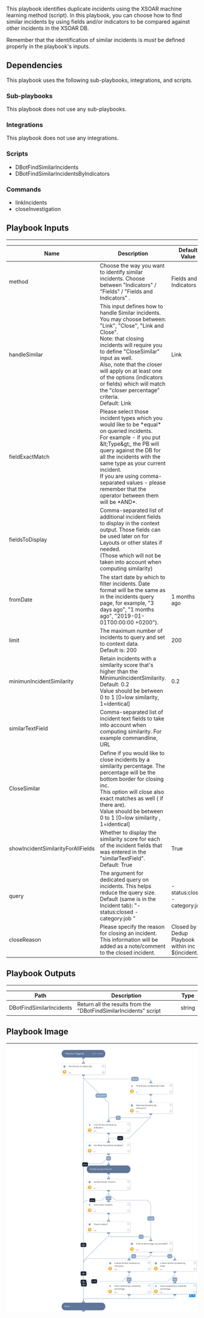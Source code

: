 This playbook identifies duplicate incidents using the XSOAR machine learning method (script).
In this playbook, you can choose how to find similar incidents by using fields and/or indicators to be compared against other incidents in the XSOAR DB.

Remember that the identification of similar incidents is *must* be defined properly in the playbook's inputs. 

## Dependencies
This playbook uses the following sub-playbooks, integrations, and scripts.

### Sub-playbooks
This playbook does not use any sub-playbooks.

### Integrations
This playbook does not use any integrations.

### Scripts
* DBotFindSimilarIncidents
* DBotFindSimilarIncidentsByIndicators

### Commands
* linkIncidents
* closeInvestigation

## Playbook Inputs
---

| **Name** | **Description** | **Default Value** | **Required** |
| --- | --- | --- | --- |
| method | Choose the way you want to identify similar incidents. Choose between "Indicators" / "Fields" / "Fields and Indicators"  . | Fields and Indicators | Required |
| handleSimilar | This input defines how to handle Similar incidents. <br/>You may choose between: "Link", "Close", "Link and Close".<br/>Note: that closing incidents will require you to define "CloseSimilar" input as well.<br/>Also, note that the closer will apply on at least one of the options \(indicators or fields\) which will match the "closer percentage" criteria.<br/>Default: Link  | Link | Required |
| fieldExactMatch | Please select those incident types which you would like to be \*equal\* on queried incidents. <br/>For example - if you put &amp;lt;Type&amp;gt;, the PB will query against the DB for all the incidents with the same type as your current incident.<br/>If you are using comma-separated values - please remember that the operator between them will be \*AND\*. |  | Optional |
| fieldsToDisplay | Comma-separated list of additional incident fields to display in the context output. Those fields can be used later on for Layouts or other states if needed.<br/>\(Those which will not be taken into account when computing similarity\) |  | Optional |
| fromDate | The start date by which to filter incidents. Date format will be the same as in the incidents query page, for example, "3 days ago", "1 months ago", "2019-01-01T00:00:00 \+0200"\). | 1 months ago | Optional |
| limit | The maximum number of incidents to query and set to context data.<br/>Default is: 200 | 200 | Optional |
| minimunIncidentSimilarity | Retain incidents with a similarity score that's higher than the MinimunIncidentSimilarity.<br/>Default: 0.2<br/>Value should be between 0 to 1 \[0=low similarity, 1=identical\] | 0.2 | Required |
| similarTextField | Comma-separated list of incident text fields to take into account when computing similarity. For example commandline, URL |  | Required |
| CloseSimilar | Define if you would like to close incidents by a similarity percentage. The percentage will be the bottom border for closing inc.<br/>This option will close also exact matches as well \( if there are\).<br/>Value should be between 0 to 1 \[0=low similarity , 1=identical\] |  | Optional |
| showIncidentSimilarityForAllFields | Whether to display the similarity score for each of the incident fields that was entered in the "similarTextField".<br/>Default: True | True | Optional |
| query | The argument for dedicated query on incidents. This helps reduce the query size.<br/>Default \(same is in the Incident tab\): "-status:closed -category:job " | -status:closed -category:job | Optional |
| closeReason | Please specify the reason for closing an incident. This information will be added as a note/comment to the closed incident. | Closed by Dedup Playbook within inc ${incident.id} | Optional |

## Playbook Outputs
---

| **Path** | **Description** | **Type** |
| --- | --- | --- |
| DBotFindSimilarIncidents | Return all the results from the "DBotFindSimilarIncidents" script | string |

## Playbook Image
---
![Dedup - Generic v4](../doc_files/Dedup_-_Generic_v4.png)